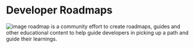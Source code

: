# Developer Roadmaps
![image](https://github.com/aiexpert-79/developer_roadmap/assets/136834911/c44adb6e-8450-4bfb-a7b8-c1f5f94ee01a)
roadmap is a community effort to create roadmaps, guides and other educational content to help guide developers in picking up a path and guide their learnings.
